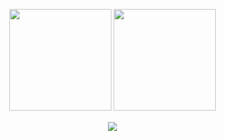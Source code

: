 <p align="center">  
  <a href="https://github.com/anuraghazra/github-readme-stats"><img style="height: 180px" src="https://github-readme-stats.vercel.app/api?username=skyrich2000"/></a>
  <a href="https://github.com/anuraghazra/github-readme-stats"><img style="height: 180px" src="https://github-readme-stats.vercel.app/api/top-langs/?username=skyrich2000&layout=compact"/></a>
  </br>
  </br>
  <a href="https://hits.seeyoufarm.com"><img src="https://hits.seeyoufarm.com/api/count/incr/badge.svg?url=https%3A%2F%2Fgithub.com%2FSkyrich2000&count_bg=%2379C83D&title_bg=%23555555&icon=github.svg&icon_color=%23E7E7E7&title=hits&edge_flat=false"/></a>
</p>
